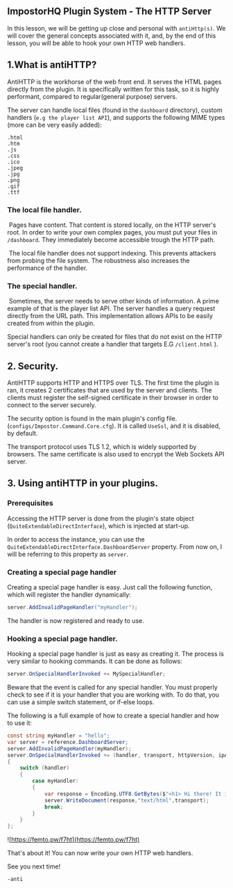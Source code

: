## ImpostorHQ Plugin System - The HTTP Server

In this lesson, we will be getting up close and personal with `antiHttp(s)`. We will cover the general concepts associated with it, and, by the end of this lesson, you will be able to hook your own HTTP web handlers.

## 1.What is antiHTTP?

AntiHTTP is the workhorse of the web front end. It serves the HTML pages directly from the plugin. It is specifically written for this task, so it is highly performant, compared to regular(general purpose) servers.

The server can handle local files (found in the `dashboard` directory), custom handlers (`e.g the player list API`), and supports the following MIME types (more can be very easily added):

```
.html
.htm
.js
.css
.ico
.jpeg
.jpg
.png
.gif
.ttf
```



### The local file handler.

​	Pages have content. That content is stored locally, on the HTTP server's root. In order to write your own complex pages, you must put your files in `/dashboard`. They immediately become accessible trough the HTTP path.

​	The local file handler does not support indexing. This prevents attackers from probing the file system. The robustness also increases the performance of the handler.

### The special handler.

​	Sometimes, the server needs to serve other kinds of information. A prime example of that is the player list API. The server handles a query request directly from the URL path. This implementation allows APIs to be easily created from within the plugin.

Special handlers can only be created for files that do not exist on the HTTP server's root (you cannot create a handler that targets E.G `/client.html` ).

## 2. Security.

AntiHTTP supports HTTP and HTTPS over TLS. The first time the plugin is ran, it creates 2 certificates that are used by the server and clients. The clients must register the self-signed certificate in their browser in order to connect to the server securely.

The security option is found in the main plugin's config file. (`configs/Impostor.Command.Core.cfg`). It is called `UseSsl`, and it is disabled, by default.

The transport protocol uses TLS 1.2, which is widely supported by browsers. The same certificate is also used to encrypt the Web Sockets API server.

## 3. Using antiHTTP in your plugins.

###  Prerequisites 

Accessing the HTTP server is done from the plugin's state object (`QuiteExtendableDirectInterface`), which is injected at start-up.

In order to access the instance, you can use the `QuiteExtendableDirectInterface.DashboardServer` property. From now on, I will be referring to this property as `server`.

### Creating a special page handler

Creating a special page handler is easy. Just call the following function, which will register the handler dynamically:

```c#
server.AddInvalidPageHandler("myHandler");
```

The handler is now registered and ready to use.

### Hooking a special page handler.

Hooking a special page handler is just as easy as creating it. The process is very similar to hooking commands. It can be done as follows:

```c#
server.OnSpecialHandlerInvoked += MySpecialHandler;
```

Beware that the event is called for any special handler. You must properly check to see if it is your handler that you are working with. To do that, you can use a simple switch statement, or if-else loops. 

The following is a full example of how to create a special handler and how to use it:

```C#
const string myHandler = "hello";
var server = reference.DashboardServer;
server.AddInvalidPageHandler(myHandler);
server.OnSpecialHandlerInvoked += (handler, transport, httpVersion, ipAddress) =>
{
    switch (handler)
    {
        case myHandler:
        {
            var response = Encoding.UTF8.GetBytes($"<h1> Hi there! It is {DateTime.Now} at the moment.</h1>");
            server.WriteDocument(response,"text/html",transport);
            break;
        }
    }
};
```

![https://femto.pw/f7ht](https://femto.pw/f7ht)

That's about it! You can now write your own HTTP web handlers.

See you next time!

`-anti`
